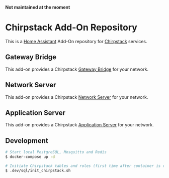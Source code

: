 **Not maintained at the moment**

# Chirpstack Add-On Repository

This is a [Home Assistant][home-assistant] Add-On repository for [Chirpstack][chirpstack] services.

## Gateway Bridge

This add-on provides a Chirpstack [Gateway Bridge][gateway-bridge] for your network.

## Network Server

This add-on provides a Chirpstack [Network Server][network-server] for your network.

## Application Server

This add-on provides a Chirpstack [Application Server][application-server] for your network.

[home-assistant]: https://www.home-assistant.io/
[chirpstack]: https://www.chirpstack.io/
[gateway-bridge]: https://www.chirpstack.io/gateway-bridge/
[network-server]: https://www.chirpstack.io/network-server/
[application-server]: https://www.chirpstack.io/application-server/

## Development

```bash
# Start local PostgreSQL, Mosquitto and Redis
$ docker-compose up -d

# Initiate Chirpstack tables and roles (first time after container is created.)
$ .dev/sql/init_chirpstack.sh
```
